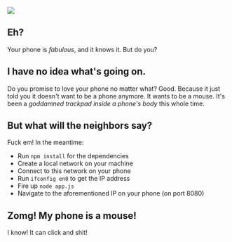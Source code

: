 ![](https://raw.github.com/astanway/transpad/master/drag.jpeg)

## Eh?
Your phone is _fabulous_, and it knows it. But do you?

## I have no idea what's going on.
Do you promise to love your phone no matter what? Good. Because it just told you it doesn't want to be a phone anymore. It wants to be a mouse. It's been a _goddamned trackpad inside a phone's body_ this whole time.

## But what will the neighbors say?
Fuck em! In the meantime:
* Run `npm install` for the dependencies
* Create a local network on your machine
* Connect to this network on your phone
* Run `ifconfig en0` to get the IP address
* Fire up `node app.js`
* Navigate to the aforementioned IP on your phone (on port 8080)

## Zomg! My phone is a mouse!
I know! It can click and shit!
